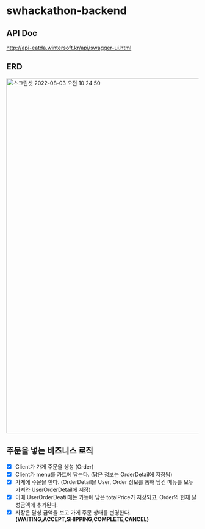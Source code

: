 # swhackathon-backend

## API Doc
http://api-eatda.wintersoft.kr/api/swagger-ui.html

## ERD

<img width="932" alt="스크린샷 2022-08-03 오전 10 24 50" src="https://user-images.githubusercontent.com/79779676/182504072-41ac02ce-5f35-4e0e-bff1-d020343514c8.png">

## 주문을 넣는 비즈니스 로직

- [X] Client가 가게 주문을 생성 (Order)
- [X] Client가 menu를 카트에 담는다. (담은 정보는 OrderDetail에 저장됨)
- [X] 가게에 주문을 한다. (OrderDetail을 User, Order 정보를 통해 담긴 메뉴를 모두 가져와 UserOrderDetail에 저장)
- [X] 이때 UserOrderDeatil에는 카트에 담은 totalPrice가 저장되고, Order의 현재 달성금액에 추가된다.
- [X] 사장은 달성 금액을 보고 가게 주문 상태를 변경한다. **(WAITING,ACCEPT,SHIPPING,COMPLETE,CANCEL)**
